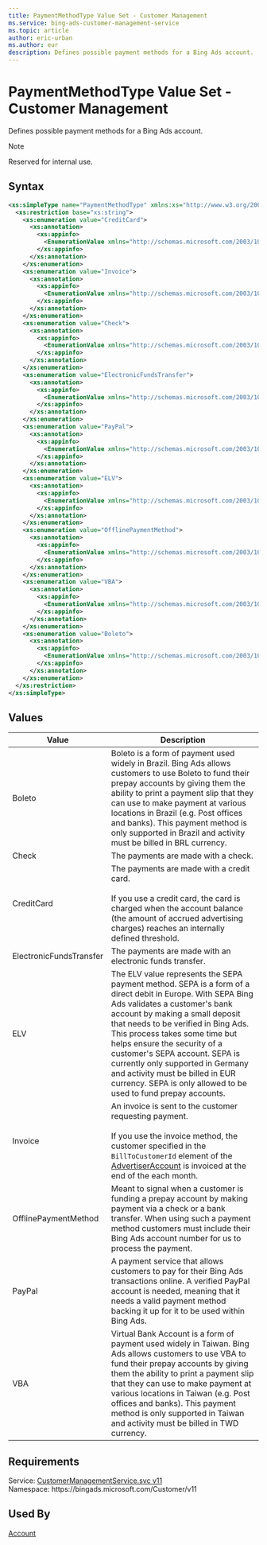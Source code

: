 ```yaml
---
title: PaymentMethodType Value Set - Customer Management
ms.service: bing-ads-customer-management-service
ms.topic: article
author: eric-urban
ms.author: eur
description: Defines possible payment methods for a Bing Ads account.
---
```

# PaymentMethodType Value Set - Customer Management
Defines possible payment methods for a Bing Ads account.

> [!NOTE]
> Reserved for internal use.

## Syntax
```xml
<xs:simpleType name="PaymentMethodType" xmlns:xs="http://www.w3.org/2001/XMLSchema">
  <xs:restriction base="xs:string">
    <xs:enumeration value="CreditCard">
      <xs:annotation>
        <xs:appinfo>
          <EnumerationValue xmlns="http://schemas.microsoft.com/2003/10/Serialization/">1</EnumerationValue>
        </xs:appinfo>
      </xs:annotation>
    </xs:enumeration>
    <xs:enumeration value="Invoice">
      <xs:annotation>
        <xs:appinfo>
          <EnumerationValue xmlns="http://schemas.microsoft.com/2003/10/Serialization/">2</EnumerationValue>
        </xs:appinfo>
      </xs:annotation>
    </xs:enumeration>
    <xs:enumeration value="Check">
      <xs:annotation>
        <xs:appinfo>
          <EnumerationValue xmlns="http://schemas.microsoft.com/2003/10/Serialization/">3</EnumerationValue>
        </xs:appinfo>
      </xs:annotation>
    </xs:enumeration>
    <xs:enumeration value="ElectronicFundsTransfer">
      <xs:annotation>
        <xs:appinfo>
          <EnumerationValue xmlns="http://schemas.microsoft.com/2003/10/Serialization/">4</EnumerationValue>
        </xs:appinfo>
      </xs:annotation>
    </xs:enumeration>
    <xs:enumeration value="PayPal">
      <xs:annotation>
        <xs:appinfo>
          <EnumerationValue xmlns="http://schemas.microsoft.com/2003/10/Serialization/">5</EnumerationValue>
        </xs:appinfo>
      </xs:annotation>
    </xs:enumeration>
    <xs:enumeration value="ELV">
      <xs:annotation>
        <xs:appinfo>
          <EnumerationValue xmlns="http://schemas.microsoft.com/2003/10/Serialization/">6</EnumerationValue>
        </xs:appinfo>
      </xs:annotation>
    </xs:enumeration>
    <xs:enumeration value="OfflinePaymentMethod">
      <xs:annotation>
        <xs:appinfo>
          <EnumerationValue xmlns="http://schemas.microsoft.com/2003/10/Serialization/">7</EnumerationValue>
        </xs:appinfo>
      </xs:annotation>
    </xs:enumeration>
    <xs:enumeration value="VBA">
      <xs:annotation>
        <xs:appinfo>
          <EnumerationValue xmlns="http://schemas.microsoft.com/2003/10/Serialization/">8</EnumerationValue>
        </xs:appinfo>
      </xs:annotation>
    </xs:enumeration>
    <xs:enumeration value="Boleto">
      <xs:annotation>
        <xs:appinfo>
          <EnumerationValue xmlns="http://schemas.microsoft.com/2003/10/Serialization/">9</EnumerationValue>
        </xs:appinfo>
      </xs:annotation>
    </xs:enumeration>
  </xs:restriction>
</xs:simpleType>
```

## <a name="values"></a>Values

|Value|Description|
|-----------|---------------|
|<a name="boleto"></a>Boleto|Boleto is a form of payment used widely in Brazil. Bing Ads allows customers to use Boleto to fund their prepay accounts by giving them the ability to print a payment slip that they can use to make payment at various locations in Brazil (e.g. Post offices and banks). This payment method is only supported in Brazil and activity must be billed in BRL currency.|
|<a name="check"></a>Check|The payments are made with a check.|
|<a name="creditcard"></a>CreditCard|The payments are made with a credit card.<br /><br />If you use a credit card, the card is charged when the account balance (the amount of accrued advertising charges) reaches an internally defined threshold.|
|<a name="electronicfundstransfer"></a>ElectronicFundsTransfer|The payments are made with an electronic funds transfer.|
|<a name="elv"></a>ELV|The ELV value represents the SEPA payment method. SEPA is a form of a direct debit in Europe. With SEPA Bing Ads validates a customer's bank account by making a small deposit that needs to be verified in Bing Ads. This process takes some time but helps ensure the security of a customer's SEPA account. SEPA is currently only supported in Germany and activity must be billed in EUR currency. SEPA is only allowed to be used to fund prepay accounts.|
|<a name="invoice"></a>Invoice|An invoice is sent to the customer requesting payment.<br /><br />If you use the invoice method, the customer specified in the `BillToCustomerId` element of the [AdvertiserAccount](bingads/customer-management-service/advertiseraccount.md) is invoiced at the end of the each month.|
|<a name="offlinepaymentmethod"></a>OfflinePaymentMethod|Meant to signal when a customer is funding a prepay account by making payment via a check or a bank transfer. When using such a payment method customers must include their Bing Ads account number for us to process the payment.|
|<a name="paypal"></a>PayPal|A payment service that allows customers to pay for their Bing Ads transactions online. A verified PayPal account is needed, meaning that it needs a valid payment method backing it up for it to be used within Bing Ads.|
|<a name="vba"></a>VBA|Virtual Bank Account is a form of payment used widely in Taiwan. Bing Ads allows customers to use VBA to fund their prepay accounts by giving them the ability to print a payment slip that they can use to make payment at various locations in Taiwan (e.g. Post offices and banks). This payment method is only supported in Taiwan and activity must be billed in TWD currency.|

## Requirements
Service: [CustomerManagementService.svc v11](https://clientcenter.api.bingads.microsoft.com/Api/CustomerManagement/v11/CustomerManagementService.svc)  
Namespace: https\://bingads.microsoft.com/Customer/v11  

## Used By
[Account](account.md)  

